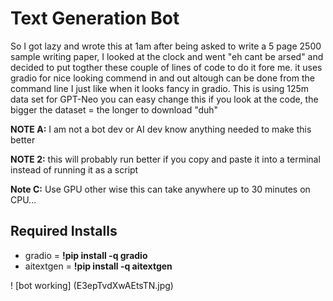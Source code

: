 # Text Generation Bot

So I got lazy and wrote this at 1am after being asked to write a 5 page 2500 sample writing paper, I looked at the clock and went "eh cant be arsed" and decided to put togther these couple of lines of code to do it fore me. it uses gradio for nice looking commend in and out altough can be done from the command line I just like when it looks fancy in gradio. This is using 125m data set for GPT-Neo you can easy change this if you look at the code, the bigger the dataset = the longer to download "duh"

**NOTE A:** I am not a bot dev or AI dev know anything needed to make this better

**NOTE 2:** this will probably run better if you copy and paste it into a terminal instead of running it as a script

**Note C:** Use GPU other wise this can take anywhere up to 30 minutes on CPU... 

## Required Installs
- gradio =  **!pip install -q gradio**
- aitextgen = **!pip install -q aitextgen**

! [bot working] (E3epTvdXwAEtsTN.jpg)
